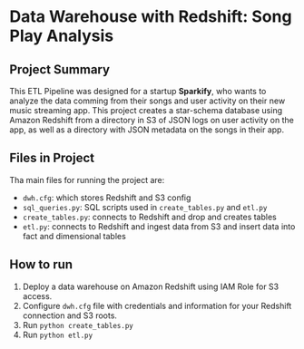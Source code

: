 # Data Warehouse with Redshift: Song Play Analysis

## Project Summary

This ETL Pipeline was designed for a startup **Sparkify**, who wants to analyze the data comming from their songs and user activity on their new music streaming app. This project creates a star-schema database using Amazon Redshift from a directory in S3 of JSON logs on user activity on the app, as well as a directory with JSON metadata on the songs in their app.

## Files in Project
Tha main files for running the project are:

* `dwh.cfg`: which stores Redshift and S3 config 
* `sql_queries.py`: SQL scripts used in `create_tables.py` and `etl.py`
* `create_tables.py`: connects to Redshift and drop and creates tables
* `etl.py`: connects to Redshift and ingest data from S3 and insert data into fact and dimensional tables

## How to run
1. Deploy a data warehouse on Amazon Redshift using IAM Role for S3 access.
2. Configure `dwh.cfg` file with credentials and information for your Redshift connection and S3 roots.
3. Run `python create_tables.py`
4. Run `python etl.py`
